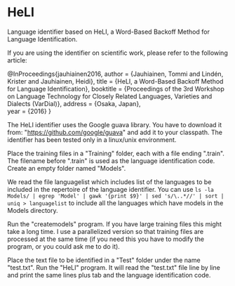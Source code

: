 # HeLI
Language identifier based on HeLI, a Word-Based Backoff Method for Language Identification.

If you are using the identifier on scientific work, please refer to the following article:

@InProceedings{jauhiainen2016,
  author    = {Jauhiainen, Tommi and Lindén, Krister and Jauhiainen, Heidi},
  title     = {HeLI, a Word-Based Backoff Method for Language Identification},
  booktitle = {Proceedings of the 3rd Workshop on Language Technology for Closely Related Languages, Varieties and Dialects (VarDial)},
  address   = {Osaka, Japan},  
  year      = {2016}
}

The HeLI identifier uses the Google guava library. You have to download it from: "https://github.com/google/guava" and add it to your classpath. The identifier has been tested only in a linux/unix environment.

Place the training files in a "Training" folder, each with a file ending ".train". The filename before ".train" is used as the language identification code. Create an empty folder named "Models".

We read the file languagelist which includes list of the languages to be included in the repertoire of the language identifier. You can use `ls -la Models/ | egrep 'Model' | gawk '{print $9}' | sed 's/\..*//' | sort | uniq > languagelist` to include all the languages which have models in the Models directory.

Run the "createmodels" program. If you have large training files this might take a long time. I use a parallelized version so that training files are processed at the same time (if you need this you have to modify the program, or you could ask me to do it).

Place the text file to be identified in a "Test" folder under the name "test.txt". Run the "HeLI" program. It will read the "test.txt" file line by line and print the same lines plus tab and the language identification code.

